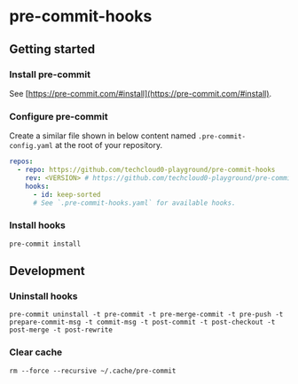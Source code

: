 # pre-commit-hooks

## Getting started

### Install pre-commit

See [https://pre-commit.com/#install](https://pre-commit.com/#install).

### Configure pre-commit

Create a similar file shown in below content named `.pre-commit-config.yaml` at the root of your repository.

```yaml
repos:
  - repo: https://github.com/techcloud0-playground/pre-commit-hooks
    rev: <VERSION> # https://github.com/techcloud0-playground/pre-commit-hooks/releases
    hooks:
      - id: keep-sorted
      # See `.pre-commit-hooks.yaml` for available hooks.
```

### Install hooks

```shell
pre-commit install
```

## Development

### Uninstall hooks

```shell
pre-commit uninstall -t pre-commit -t pre-merge-commit -t pre-push -t prepare-commit-msg -t commit-msg -t post-commit -t post-checkout -t post-merge -t post-rewrite
```

### Clear cache

```shell
rm --force --recursive ~/.cache/pre-commit
```
